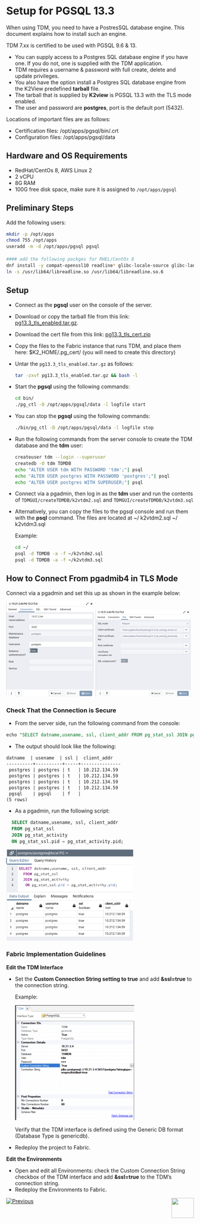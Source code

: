 # Setup for PGSQL 13.3

When using TDM, you need to have a PostresSQL database engine. This document explains how to install such an engine. 

TDM 7.xx is certified to be used with PGSQL 9.6 & 13. 
- You can supply access to a Postgres SQL database engine if you have one. If you do not, one is supplied with the TDM application.  
- TDM requires a username & password with full create, delete and update privileges. 
- You also have the option install a Postgres SQL database engine from the K2View predefined **tarball** file.
- The tarball that is supplied by **K2view** is PGSQL 13.3 with the TLS mode enabled. 
- The user and password are **postgres**, port is the default port (5432).  
 
Locations of important files are as follows:
- Certification files:  /opt/apps/pgsql/bin/.crt 
- Configuration files:  /opt/apps/pgsql/data 

## Hardware and OS Requirements

- RedHat/CentOs 8, AWS Linux 2
- 2 vCPU
- 8G RAM
- 100G free disk space, make sure it is assigned to `/opt/apps/pgsql`
  
## Preliminary Steps ##
  
  Add the following users:

~~~bash
mkdir -p /opt/apps
chmod 755 /opt/apps
useradd -m -d /opt/apps/pgsql pgsql

#### add the following packges for RHEL/CentOs 8
dnf install -y compat-openssl10 readline* glibc-locale-source glibc-langpack-en
ln -s /usr/lib64/libreadline.so /usr/lib64/libreadline.so.6
~~~

## Setup  ##

- Connect as the  **pgsql** user on the console of the server.

- Download or copy the tarball file from this link: [pg13.3_tls_enabled.tar.gz](https://owncloud-bkp2.s3.us-east-1.amazonaws.com/adminoc/TDM/PG%20image/pg13.3_tls_enabled/pg13.3_tls_enabled.tar.gz).

- Download the cert file from this link:  [pg13.3_tls_cert.zip](https://owncloud-bkp2.s3.us-east-1.amazonaws.com/adminoc/TDM/PG%20image/pg13.3_tls_enabled/pg13.3_tls_cert.zip)

- Copy the files to the Fabric instance that runs TDM, and place them here: $K2_HOME/.pg_cert/ (you will need to create this directory)

- Untar the `pg13.3_tls_enabled.tar.gz` as follows: 

  ~~~bash
  tar -zxvf pg13.3_tls_enabled.tar.gz && bash -l
  ~~~

- Start the **pgsql** using the following commands: 

  ~~~bash
  cd bin/
  ./pg_ctl -D /opt/apps/pgsql/data -l logfile start
  ~~~

- You can stop the **pgsql** using the following commands:
   
  ~~~bash
  ./bin/pg_ctl -D /opt/apps/pgsql/data -l logfile stop
  ~~~

- Run the following commands from the server console to create the TDM database and the **tdm** user:

  ~~~bash
  createuser tdm --login --superuser
  createdb -O tdm TDMDB
  echo "ALTER USER tdm WITH PASSWORD 'tdm';"| psql
  echo "ALTER USER postgres WITH PASSWORD 'postgres';"| psql
  echo "ALTER USER postgres WITH SUPERUSER;"| psql
  ~~~

- Connect via a pgadmin, then log in as the **tdm** user and run the contents of `TDMGUI/createTDMDB/k2vtdm2.sql`  and `TDMGUI/createTDMDB/k2vtdm3.sql` 
- Alternatively, you can copy the files to the pgsql console and run them with the **psql** command. 
  The files are located at ~/ k2vtdm2.sql ~/ k2vtdm3.sql

  Example:
   
  ~~~bash
  cd ~/
  psql -d TDMDB -a -f ~/k2vtdm2.sql
  psql -d TDMDB -a -f ~/k2vtdm3.sql
  ~~~

## How to Connect From pgadmib4 in TLS Mode

Connect via a pgadmin and set this up as shown in the example below:

<img src="images/pg13_tls_connet01.png" style="zoom:25%;" />        <img src="images/pg13_tls_connet02.png" style="zoom:25%;" />

### Check That the Connection is Secure

- From the server side, run the following command from the console:

~~~sql
echo "SELECT datname,usename, ssl, client_addr FROM pg_stat_ssl JOIN pg_stat_activity ON pg_stat_ssl.pid = pg_stat_activity.pid;" | psql
~~~

- The output should look like the following:

~~~test
datname  | usename  | ssl |  client_addr
----------+----------+-----+---------------
 postgres | postgres | t   | 10.212.134.59
 postgres | postgres | t   | 10.212.134.59
 postgres | postgres | t   | 10.212.134.59
 postgres | postgres | t   | 10.212.134.59
 pgsql    | pgsql    | f   |
(5 rows)
~~~

- As a pgadmin, run the following script:

~~~sql
  SELECT datname,usename, ssl, client_addr
  FROM pg_stat_ssl
  JOIN pg_stat_activity
  ON pg_stat_ssl.pid = pg_stat_activity.pid;
~~~

​	<img src="images/pg_check_if_con_is_ssl.png" style="zoom:35%;" />


### **Fabric Implementation Guidelines**

**Edit the TDM Interface**

- Set the **Custom Connection String setting to true** and add **&ssl=true** to the connection string. 
  
  Example:
  
  <img src="images/pg_fabric_interface01.png" style="zoom:45%;" />

  Verify that the TDM interface is defined using the Generic DB format (Database Type is genericdb).

- Redeploy the project to Fabric. 

**Edit the Environments**

- Open and edit all Environments: check the Custom Connection String checkbox of the TDM interface and add **&ssl=true** to the TDM’s connection string. 
- Redeploy the Environments to Fabric.

[![Previous](/articles/images/Previous.png)](01_Fabric_6.xx_Installation_intro.md)[<img align="right" width="60" height="54" src="/articles/images/Next.png">](03_Fabric_6.xx_Setup_Single_DC_multi_nodes.md)  

